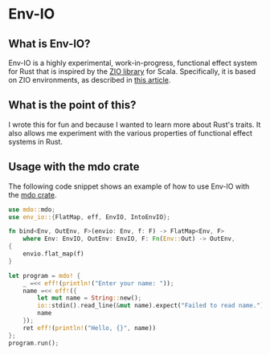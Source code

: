 # Env-IO

## What is Env-IO?

Env-IO is a highly experimental, work-in-progress, functional effect system for Rust that is inspired by the [ZIO library](https://github.com/scalaz/scalaz-zio) for Scala.
Specifically, it is based on ZIO environments, as described in [this article](http://degoes.net/articles/zio-environment).

## What is the point of this?

I wrote this for fun and because I wanted to learn more about Rust's traits. It also allows me experiment with the
various properties of functional effect systems in Rust.

## Usage with the mdo crate

The following code snippet shows an example of how to use Env-IO with the [mdo crate](https://github.com/TeXitoi/rust-mdo).

```rust
use mdo::mdo;
use env_io::{FlatMap, eff, EnvIO, IntoEnvIO};

fn bind<Env, OutEnv, F>(envio: Env, f: F) -> FlatMap<Env, F>
    where Env: EnvIO, OutEnv: EnvIO, F: Fn(Env::Out) -> OutEnv,
{
    envio.flat_map(f)
}

let program = mdo! {
    _ =<< eff!(println!("Enter your name: "));
    name =<< eff!({
        let mut name = String::new();
        io::stdin().read_line(&mut name).expect("Failed to read name.");
        name
    });
    ret eff!(println!("Hello, {}", name))
};
program.run();
```